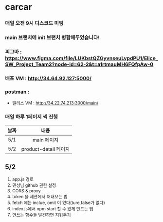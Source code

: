 # carcar

### 매일 오전 9시 디스코드 미팅
### main 브랜치에 init 브랜치 병합해두었습니다!

### 피그마 : https://www.figma.com/file/LUKbstQZGyvnseuLvpdPU1/Elice_SW_Project_Team2?node-id=62-2&t=a1rtmauMH6FQfpAw-0
### 배포 VM : http://34.64.92.127:5000/
### postman : 

- 엘리스 VM : http://34.22.74.213:3000/main/




### 매일 하루 1페이지 씩 진행


|날짜 | 내용 |
|:---:|:---:|
| 5/1| main 페이지|
| 5/2| product-detail 페이지 |


5/2
------------
1. app.js 경로 
2. 민성님 github 권한 설정
3. CORS & proxy
4. token 을 세션에서 꺼내오는 법
5. fetch 에는 inclue, omit 이 있다(ture,false가 없다) 
6. index.js에서 npm start 할 수 있게 만드는 법
7. 안쓰는 함수들 발견하면 지워주기
